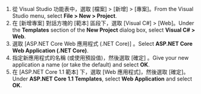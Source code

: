 1. <span data-ttu-id="19a4b-101">從 Visual Studio 功能表中，選取 [檔案] > [新增] > [專案]。</span><span class="sxs-lookup"><span data-stu-id="19a4b-101">From the Visual Studio menu, select **File > New > Project**.</span></span>
2. <span data-ttu-id="19a4b-102">在 [新增專案] 對話方塊的 [範本] 區段下，選取 [Visual C#] > [Web]。</span><span class="sxs-lookup"><span data-stu-id="19a4b-102">Under the **Templates** section of the **New Project** dialog box, select **Visual C# > Web**.</span></span>
3. <span data-ttu-id="19a4b-103">選取 [ASP.NET Core Web 應用程式 (.NET Core)] 。</span><span class="sxs-lookup"><span data-stu-id="19a4b-103">Select **ASP.NET Core Web Application (.NET Core)**.</span></span>
4. <span data-ttu-id="19a4b-104">指定新應用程式的名稱 (或使用預設值)，然後選取 [確定] 。</span><span class="sxs-lookup"><span data-stu-id="19a4b-104">Give your new application a name (or take the default) and select **OK**.</span></span>
5. <span data-ttu-id="19a4b-105">在 [ASP.NET Core 1.1 範本] 下，選取 [Web 應用程式]，然後選取 [確定]。</span><span class="sxs-lookup"><span data-stu-id="19a4b-105">Under **ASP.NET Core 1.1 Templates**, select **Web Application** and select **OK**.</span></span>

